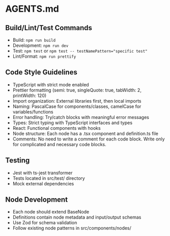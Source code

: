 # AGENTS.md

## Build/Lint/Test Commands

- Build: `npm run build`
- Development: `npm run dev`
- Test: `npm test` or `npm test -- testNamePattern="specific test"`
- Lint/Format: `npm run prettify`

## Code Style Guidelines

- TypeScript with strict mode enabled
- Prettier formatting (semi: true, singleQuote: true, tabWidth: 2, printWidth: 120)
- Import organization: External libraries first, then local imports
- Naming: PascalCase for components/classes, camelCase for variables/functions
- Error handling: Try/catch blocks with meaningful error messages
- Types: Strict typing with TypeScript interfaces and types
- React: Functional components with hooks
- Node structure: Each node has a .tsx component and definition.ts file
- Comments: No need to write a comment for each code block. Write only for complicated and necessary code blocks.

## Testing

- Jest with ts-jest transformer
- Tests located in src/test/ directory
- Mock external dependencies

## Node Development

- Each node should extend BaseNode
- Definitions contain node metadata and input/output schemas
- Use Zod for schema validation
- Follow existing node patterns in src/components/nodes/
